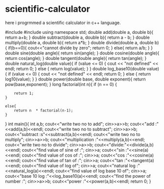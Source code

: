# scientific-calculator
here i progrmmed a scientific calculator in c++ language.

#include<iostream>
#include<cmath>
using namespace std;
double add(double a, double b){
    return a+b;
}
double subtract(double a, double b){
    return a - b;
}
double multiply(double a, double b){
return a*b;
}
double divide(double a, double b){
    if(b==0){
        cout<<"cannot divide by zero";
        return 0;
    }
    else{
    return a/b;
    } 
}
double sine(double angle){
    return sin(angle);
}
double cosine(double angle){
    return cos(angle);
}
double tangent(double angle){
    return tan(angle);
}
double natural_log(double value){
    if (value <= 0) {
        cout << "not defined" << endl;
        return 0; 
    } else {
        return log(value);
    }
}
double log_base10(double value){
    if (value <= 0) {
        cout << "not defined" << endl;
        return 0; 
    } else {
        return log10(value);
}
}
double power(double base, double exponent){
    return pow(base,exponent);
}
long factorial(int n){
    if (n == 0) {
       
        return 1; 
    }
    
    else{
        return n  * factorial(n-1);
    }
    
}
int main(){
int a,b;
cout<<"write two no to add";
cin>>a>>b;
cout<<"add :"<<add(a,b)<<endl;
cout<<"write two no to subtract";
cin>>a>>b;
cout<<"subtract :s"<<subtract(a,b)<<endl;
cout<<"write two no to multiply";
cin>>a>>b;
cout<<"multiplication :"<<multiply(a,b)<<endl;
cout<<"write two no to divide";
cin>>a>>b;
cout<<"divide:"<<divide(a,b)<<endl;
cout<<"find value of sine of :";
cin>>a;
cout<<"sin :"<<sine(a)<<endl;
cout<<"find value of cos of :";
cin>>a;
cout<<"cos :"<<cosine(a)<<endl;
cout<<"find value of tan of :";
cin>>a;
cout<<"tan :"<<tangent(a)<<endl;
cout<<"find value of log of";
cin>>a;
cout<<"natural log :"<<natural_log(a)<<endl;
cout<<"find value of log base 10 of";
cin>>a;
cout<<"base 10 log :"<<log_base10(a)<<endl;
cout<<"find the power of number :";
cin>>a>>b;
cout<<"power :"<<power(a,b)<<endl;
return 0;
}
